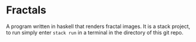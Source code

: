 # Fractals
A program written in haskell that renders fractal images.
It is a stack project, to run simply enter `stack run` in a terminal in the directory of this git repo.

